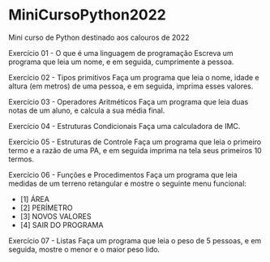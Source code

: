 # MiniCursoPython2022
 Mini curso de Python destinado aos calouros de 2022

Exercício 01 - O que é uma linguagem de programação
 Escreva um programa que leia um nome, e em seguida, cumprimente a pessoa.
 
Exercício 02 - Tipos primitivos
 Faça um programa que leia o nome, idade e altura (em metros) de uma pessoa, e em seguida, imprima esses valores.

Exercício 03 - Operadores Aritméticos
 Faça um programa que leia duas notas de um aluno, e calcula a sua média final.
 
Exercício 04 - Estruturas Condicionais
 Faça uma calculadora de IMC.

Exercício 05 - Estruturas de Controle
 Faça um programa que leia o primeiro termo e a razão de uma PA, e em seguida imprima na tela seus primeiros 10 termos.

Exercício 06 - Funções e Procedimentos
 Faça um programa que leia medidas de um terreno retangular e mostre o seguinte menu funcional:
- [1] ÁREA
- [2] PERÍMETRO
- [3] NOVOS VALORES
- [4] SAIR DO PROGRAMA

Exercício 07 - Listas
 Faça um programa que leia o peso de 5 pessoas, e em seguida, mostre o menor e o maior peso lido.
